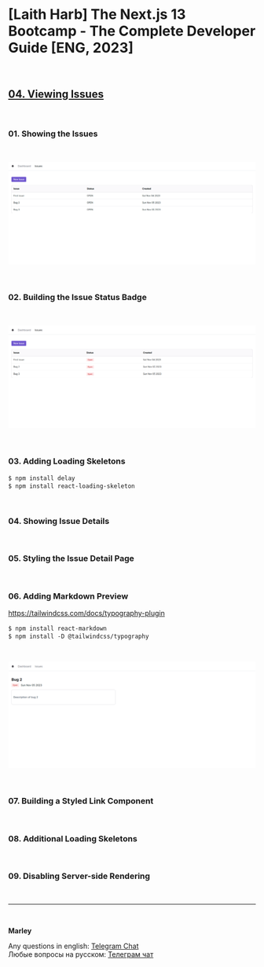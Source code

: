 # [Laith Harb] The Next.js 13 Bootcamp - The Complete Developer Guide [ENG, 2023]

<br/>

## [04. Viewing Issues](https://github.com/webmakaka/Next.js-Projects-Build-an-Issue-Tracker/pull/2)

<br/>

### 01. Showing the Issues

<br/>

![Application](/img/pic-ch04-img01.png?raw=true)

<br/>

### 02. Building the Issue Status Badge

<br/>

![Application](/img/pic-ch04-img02.png?raw=true)

<br/>

### 03. Adding Loading Skeletons

```
$ npm install delay
$ npm install react-loading-skeleton
```

<br/>

### 04. Showing Issue Details

<br/>

### 05. Styling the Issue Detail Page

<br/>

### 06. Adding Markdown Preview

https://tailwindcss.com/docs/typography-plugin

```
$ npm install react-markdown
$ npm install -D @tailwindcss/typography
```

<br/>

![Application](/img/pic-ch04-img03.png?raw=true)

<br/>

### 07. Building a Styled Link Component

<br/>

### 08. Additional Loading Skeletons

<br/>

### 09. Disabling Server-side Rendering

<br/>

---

<br/>

**Marley**

Any questions in english: <a href="https://jsdev.org/chat/">Telegram Chat</a>  
Любые вопросы на русском: <a href="https://jsdev.ru/chat/">Телеграм чат</a>
